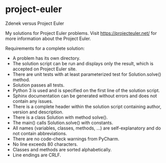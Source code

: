 # project-euler
Zdenek versus Project Euler

My solutions for Project Euler problems. Visit https://projecteuler.net/ for more information about the Project Euler.

Requirements for a complete solution:
* A problem has its own directory.
* The solution script can be run and displays only the result, which is accepted on Project Euler site.
* There are unit tests with at least parameterized test for Solution.solve() method.
* Solution passes all tests.
* Python 3 is used and is specified on the first line of the solution script.
* Sphinx documentation can be generated without errors and does not contain any issues.
* There is a complete header within the solution script containing author, version and description.
* There is a class Solution with method solve().
* The main() calls Solution.solve() with constants.
* All names (variables, classes, methods, ...) are self-explanatory and do not contain abbreviations.
* There are no code-check warnings from PyCharm.
* No line exceeds 80 characters.
* Classes and methods are sorted alphabetically.
* Line endings are CRLF.
